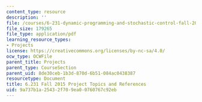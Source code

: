 ```yaml
---
content_type: resource
description: ''
file: /courses/6-231-dynamic-programming-and-stochastic-control-fall-2015/9a737b1a25432f709ea00760767c92eb_MIT6_231F15_References.pdf
file_size: 179265
file_type: application/pdf
learning_resource_types:
- Projects
license: https://creativecommons.org/licenses/by-nc-sa/4.0/
ocw_type: OCWFile
parent_title: Projects
parent_type: CourseSection
parent_uid: 8de30ceb-1b3d-870d-6b51-084ac0438387
resourcetype: Document
title: 6.231 Fall 2015 Project Topics and References
uid: 9a737b1a-2543-2f70-9ea0-0760767c92eb
---
```

